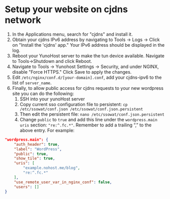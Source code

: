 # Setup your website on cjdns network

1. In the Applications menu, search for "cjdns" and install it. 
2. Obtain your cjdns IPv6 address by navigating to Tools -> Logs -> Click on "Install the 'cjdns' app." Your IPv6 address should be displayed in the log.
3. Reboot your YunoHost server to make the tun device available. Navigate to Tools->Shutdown and click Reboot.
4. Navigate to Tools -> Yunohost Settings -> Security, and under NGINX, disable "Force HTTPS." Click Save to apply the changes.
5. Edit `/etc/nginx/conf.d/[your-domain].conf`, add your cjdns-ipv6 to the list of `server_name`. 
6. Finally, to allow public access for cjdns requests to your new wordpress site you can do the following:
   1.  SSH into your yunoHost server
   2.  Copy current sso configuration file to persistent: `cp /etc/ssowat/conf.json /etc/ssowat/conf.json.persistent`
   3.  Then edit the persistent file: `nano /etc/ssowat/conf.json.persistent`
   4.  Change `public` to `true` and add this line under the `wordpress.main uris` section: `"re:^.fc.*"`. Remember to add a trailing “,” to the above entry. For example:

```json
"wordpress.main": {
    "auth_header": true,
    "label": "WordPress",
    "public": true,
    "show_tile": true,
    "uris": [
        "example.nohost.me/blog",
        "re:^.fc.*"
    ],
    "use_remote_user_var_in_nginx_conf": false,
    "users": []
}
``````
